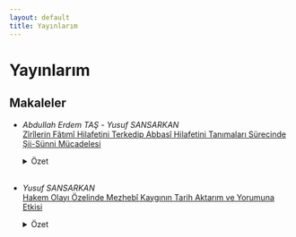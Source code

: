 ```yaml
---
layout: default
title: Yayınlarım
---
```


# Yayınlarım

## Makaleler

-  _Abdullah Erdem TAŞ_ - _Yusuf SANSARKAN_<br>
<a target="_blank" href="http://www.emakalat.com/tr/pub/issue/50272/660384">Zîrîlerin Fâtımî Hilafetini Terkedip Abbasî Hilafetini Tanımaları Sürecinde Şii-Sünni Mücadelesi</a>
    <details>
            <summary>Özet</summary>
            <p>İlk Kuzey Afrika fetihlerinden itibaren Berberîlerin merkezî yönetimle sıkıntılar yaşadığı bilinmektedir. Başlarda irtidat etmeye meyilli olan Berberîler, zaman içerisinde irtidattan vazgeçip muhalif siyasî-dinî fırkalara intisap etmeyi tercih ettiler. 8. yüzyılda Hâricîliğin etkili olduğu Kuzey Afrika'da 10. yüzyılda diğer bir muhalif fırka olan İsmailî Şiîlik Berberîler arasında yayılma imkânı buldu. Fâtımîlerin, Kutâme kabilesinin desteğiyle Ağlebî emaretini yıkmaları ve İfrikiye'de devletlerini kurmaları bölgede önemli hadiselerin de fitilini ateşledi. Hem Hâricîler hem de Sünnîler bu yeni otoriteye itaat etmeyeceklerini gösterdiler. Fâtımîler zor da olsa bu isyanları bastırmayı başardılar. Ancak başşehrin İfrikiye'den Mısır'a taşınması bir süre sonra Fâtımîlerin Kuzey Afrika'daki hâkimiyetlerini zayıflatmaya başladı. Kendilerine bağlı olarak Kuzey Afrika'yı yöneten Zîrî hanedanının müstakil olma teşebbüslerini farklı siyasî manevralarla uzun bir dönem engelleyen Fâtımîler, 11. yüzyılın ortalarına gelindiğinde artık Zîrîleri kontrol edemez hâle gelmişti. Hanedandan Muiz b. Bâdis, Sünnî âlimlerin de desteğiyle Fâtımîlerden bağımsız olmak siyasetini dinî alana da taşıdı ve Şiîlere karşı Sünnîleri destekledi. Bu makâlede Zîrî Emiri Muiz döneminde (406-454 | 1016-1062) özellikle Mâlikî âlimlerin halk ve emir üzerindeki nüfuzu ile bu nüfuzun Şiî-Sünnî mücadelesindeki etkisi siyasî ve içtimaî yansımaları açısından ele alınacaktır.</p>
    </details><br>

- _Yusuf SANSARKAN_<br>
<a target="_blank" href="https://dergipark.org.tr/en/pub/imad/issue/49651/430574">Hakem Olayı Özelinde Mezhebî Kaygının Tarih Aktarım ve Yorumuna Etkisi</a>
    <details>
        <summary>Özet</summary>
        <p>Tarih alanında deney ve gözlem metodu kullanılmadığından, geçmişin gerçekliklerine ulaşmanın yolu bugüne ulaşan haberlerdir. Bu haberlerin insanlar tarafından aktarılması, tarihî verilere duyguların karışmasına ve çoğu zaman gerçeklerin saklı kalmasına neden olmaktadır. İnsanların, aktarımlarında nesnellikten kopmasının nedenlerinden biri de râvilerin bir mezhebe mensup olmasıdır. Mezhep aidiyeti, kişinin olay ve olguları mezhebinin bakış açısıyla anlamasına, yorumlamasına ve aktarmasına neden olmaktadır. Sonraki süreçte teşekküllerini tamamlayacak üç büyük mezhebin doğrudan taraf olduğu Hakem Olayı, mezhep etkisinin araştırılması gereken olaylardan biridir. Tahkim meselesindeki taraflardan birinin lideri olan Hz. Ali’den dolayı Şia, bu olay sonucunda Hz. Ali’den ayrılarak ilk mezhebi oluşturan Havâric ve geri kalan çoğunluğun mezhebi olan Ehl-i sünnet, zikredilen olayda taraf olan mezheplerdir. Büyük bir mezhebin ortaya çıkmasına neden olması, Hz. Ali’nin taraflardan birine liderlik etmesi ve Müslümanlar arasındaki ilk büyük savaşın bir parçasını teşkil etmesi nedeniyle son derece önemli olan Hakem Olayı’nın karanlık noktalarının aydınlatılması, bu çalışmanın çıkış noktasını oluşturmaktadır. Çalışmanın amacı, olaya dair rivayetlerin karşılaştırılarak aralarındaki farkların değerlendirilmesi, böylece mezhep etkisinin bu rivayetlerde ne tür yönlendirmelere neden olduğunun ortaya çıkarılmasıdır. Sonuçta mezhebî bakışın tarih aktarımında etkili olduğu gözlemlenmiş, tahkim meselesinin kronolojik sırasına uygun olarak bazı örneklerle bu gözlemler detaylandırılmıştır</p>
    </details>
